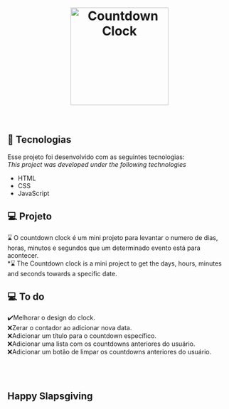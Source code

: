 <h1 align="center">
  <img alt="Countdown Clock" title="Countdown Clock" src="" width="220px" />
</h1>

<br>

## 🚀 Tecnologias

Esse projeto foi desenvolvido com as seguintes tecnologias:
<br>
*This project was developed under the following technologies*

- HTML
- CSS
- JavaScript

## 💻 Projeto

⌛ O countdown clock é um mini projeto para levantar o numero de dias, horas, minutos e segundos que um determinado evento está para acontecer. 
<br>
*⌛ The Countdown clock is a mini project to get the days, hours, minutes and seconds towards a specific date. 

## 💻 To do

✔️Melhorar o design do clock.
<br>
❌Zerar o contador ao adicionar nova data.
<br>
❌Adicionar um título para o countdown específico.
<br>
❌Adicionar uma lista com os countdowns anteriores do usuário.
<br>
❌Adicionar um botão de limpar os countdowns anteriores do usuário. 

<br>
<br>

## Happy Slapsgiving
